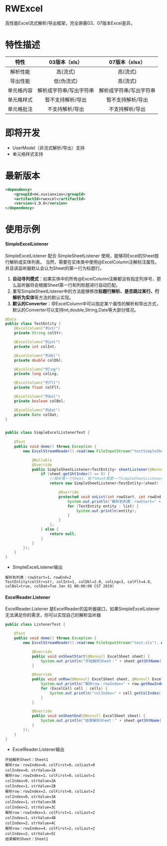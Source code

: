 # RWExcel
高性能Excel流式解析/导出框架，完全屏蔽03、07版本Excel差异。

# 特性描述
|  特性  |  03版本（xls）  |  07版本（xlsx）  |
| :---:|  :---:  | :---:  |
|  解析性能  |  高(流式)  |  高(流式)  |
|  导出性能  |  低(伪流式)  |  高(流式)  |
|  单元格内容  |  解析成字符串/写出字符串  |  解析成字符串/写出字符串  |
|  单元格样式  |  暂不支持解析/导出  |  暂不支持解析/导出  |
|  单元格批注  |  不支持解析/导出  |  不支持解析/导出  |

# 即将开发
* UserModel（非流式解析/导出）支持
* 单元格样式支持

# 最新版本
```xml
<dependency>
    <groupId>me.xuxiaoxiao</groupId>
    <artifactId>rwexcel</artifactId>
    <version>1.0.0</version>
</dependency>
```

# 使用示例
#### SimpleExcelListener
SimpleExcelListener 配合 SimpleSheetListener 使用，能够将Excel的Sheet按行解析成实体列表。
当然，需要在实体类中使用@ExcelColumn注解标注属性。并且该监听器默认会认为Sheet的第一行为标题行。
1. **自动寻列模式**：如果实体中的所有@ExcelColumn注解都没有指定列序号，那么监听器将会根据Sheet第一行和列标题进行自动匹配。
2. 重写SimpleSheetListener中的方法能够修改**标题行解析、是否跳过某行、行解析为实体**等方法的默认实现。
3. **默认的Converter**：@ExcelColumn中可以指定某个属性的解析和导出方式，默认的Converter可以支持int,double,String,Date等大部分情况。

```java
@Data
public class TestEntity {
    @ExcelColumn("列str")
    private String colStr;

    @ExcelColumn("列int")
    private int colInt;

    @ExcelColumn("列dbl")
    private double colDbl;

    @ExcelColumn("列lng")
    private long colLng;

    @ExcelColumn("列flt")
    private float colFlt;

    @ExcelColumn("列bol")
    private boolean colBol;

    @ExcelColumn("列dat")
    private Date colDat;
}


public class SimpleExcelListenerTest {
    
    @Test
    public void demo() throws Exception {
        new ExcelStreamReader().read(new FileInputStream("testSimpleSheets.xls"), new SimpleExcelListener() {

            @Nullable
            @Override
            public SimpleSheetListener<TestEntity> sheetListener(@Nonnull ExcelSheet sheet) {
                if (sheet.getShtIndex() == 0) {
                    //解析第一个Sheet，每个Sheet需要一个SimpleSheetListener
                    return new SimpleSheetListener<TestEntity>(sheet) {

                        @Override
                        protected void onList(int rowStart, int rowEnd, @Nonnull List<TestEntity> list) {
                            System.out.println("解析到列表：rowStart=" + rowStart + "，rowEnd=" + rowEnd);
                            for (TestEntity entity : list) {
                                System.out.println(entity);
                            }
                        }
                    };
                } else {
                    return null;
                }
            }
        });
    }
}
```
* SimpleExcelListener输出
```
解析到列表：rowStart=1，rowEnd=2
TestEntity(colStr=str, colInt=1, colDbl=2.0, colLng=3, colFlt=4.0, colBol=true, colDat=Tue Jan 01 00:00:00 CST 2019)
```

#### ExcelReader.Listener
ExcelReader.Listener 是ExcelReader的监听器接口，如果SimpleExcelListener无法满足你的需求，你可以实现自己的解析监听器

```java
public class ListenerTest {

    @Test
    public void demo() throws Exception {
        new ExcelStreamReader().read(new FileInputStream("test.xls"), new ExcelReader.Listener() {

            @Override
            public void onSheetStart(@Nonnull ExcelSheet sheet) {
                System.out.println("开始解析Sheet：" + sheet.getShtName());
            }

            @Override
            public void onRow(@Nonnull ExcelSheet sheet, @Nonnull ExcelRow row, @Nonnull List<ExcelCell> cells) {
                System.out.println("解析row：rowIndex=" + row.getRowIndex() + "，colFirst=" + row.getColFirst() + "，colLast=" + row.getColLast());
                for (ExcelCell cell : cells) {
                    System.out.println("colIndex=" + cell.getColIndex() + "，strValue=" + cell.getStrValue());
                }
            }

            @Override
            public void onSheetEnd(@Nonnull ExcelSheet sheet) {
                System.out.println("结束解析Sheet：" + sheet.getShtName());
            }
        });
    }
}
```
* ExcelReader.Listener输出
```
开始解析Sheet：Sheet1
解析row：rowIndex=0，colFirst=0，colLast=0
colIndex=0，strValue=1A
解析row：rowIndex=1，colFirst=0，colLast=1
colIndex=0，strValue=2A
colIndex=1，strValue=2B
解析row：rowIndex=2，colFirst=0，colLast=2
colIndex=0，strValue=3A
colIndex=1，strValue=3B
colIndex=2，strValue=3C
解析row：rowIndex=3，colFirst=1，colLast=2
colIndex=1，strValue=4B
colIndex=2，strValue=4C
解析row：rowIndex=4，colFirst=2，colLast=2
colIndex=2，strValue=5C
结束解析Sheet：Sheet1
```